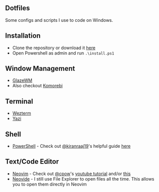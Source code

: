 ## Dotfiles
Some configs and scripts I use to code on Windows.

## Installation
- Clone the repository or download it [here](https://github.com/iholston/dotfiles/archive/refs/heads/main.zip)
- Open Powershell as admin and run `.\install.ps1`

## Window Management
- [GlazeWM](https://github.com/glzr-io/glazewm)
- Also checkout [Komorebi](https://github.com/LGUG2Z/komorebi)
  
## Terminal
- [Wezterm](https://wezfurlong.org/wezterm/index.html)
- [Yazi](https://yazi-rs.github.io/)
  
## Shell 
- [PowerShell](https://github.com/PowerShell/PowerShell) - Check out [@kiranraaj19](https://github.com/kiranraaj19)'s helpful guide [here](https://github.com/kiranraaj19/pwsh)
    
## Text/Code Editor 
- [Neovim](https://neovim.io/) - Check out [@cpow](https://github.com/cpow)'s [youtube tutorial](https://www.youtube.com/playlist?list=PLsz00TDipIffreIaUNk64KxTIkQaGguqn)
and/or [this](https://arslan.io/2023/05/10/the-benefits-of-using-a-single-init-lua-vimrc-file/)
- [Neovide](https://neovide.dev/) - I still use File Explorer to open files all the time. This allows you to open them directly in Neovim
